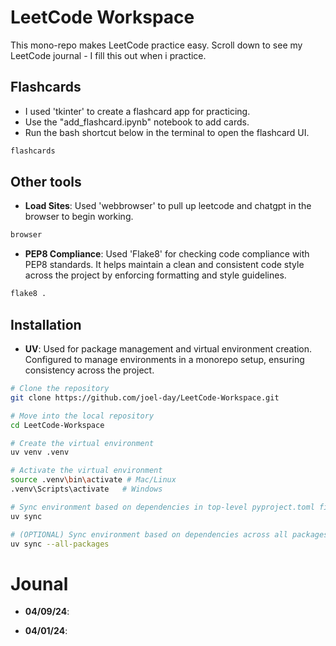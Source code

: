 # LeetCode Workspace

This mono-repo makes LeetCode practice easy. Scroll down to see my LeetCode journal - I fill this out when i practice.

## Flashcards

- I used 'tkinter' to create a flashcard app for practicing.
- Use the "add_flashcard.ipynb" notebook to add cards.
- Run the bash shortcut below in the terminal to open the flashcard UI.
```bash
flashcards
```

## Other tools

- **Load Sites**: Used 'webbrowser' to pull up leetcode and chatgpt in the browser to begin working.
```bash
browser
```

- **PEP8 Compliance**: Used 'Flake8' for checking code compliance with PEP8 standards. It helps maintain a clean and consistent code style across the project by enforcing formatting and style guidelines.
```bash
flake8 .
```

## Installation

- **UV**: Used for package management and virtual environment creation. Configured to manage environments in a monorepo setup, ensuring consistency across the project.

```bash
# Clone the repository
git clone https://github.com/joel-day/LeetCode-Workspace.git

# Move into the local repository
cd LeetCode-Workspace

# Create the virtual environment
uv venv .venv

# Activate the virtual environment
source .venv\bin\activate # Mac/Linux
.venv\Scripts\activate   # Windows

# Sync environment based on dependencies in top-level pyproject.toml file
uv sync

# (OPTIONAL) Sync environment based on dependencies across all packages' pyproject.toml files
uv sync --all-packages
```

# Jounal

- **04/09/24**:


- **04/01/24**:
